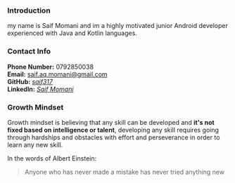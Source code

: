 ### **Introduction**
my name is Saif Momani and im a highly motivated junior Android developer experienced with Java and Kotlin languages.

### **Contact Info**
**Phone Number:** 0792850038  
**Email:** saif.aq.momani@gmail.com  
**GitHub:** *[saif317](https://github.com/saif317)*  
**LinkedIn:** *[Saif Momani](https://www.linkedin.com/in/smomani/)*  

### **Growth Mindset**

Growth mindset is believing that any skill can be developed and **it's not fixed based on intelligence or talent**, developing any skill requires going through hardships and obstacles with effort and perseverance in order to learn any new skill.

In the words of Albert Einstein:
> Anyone who has never made a mistake has never tried anything new
